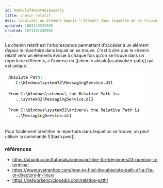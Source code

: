 ```yaml
---
id: bu0d7l2f400ot48sa0wxkly
title: chemin relatif
desc: localiser un élément depuis l’élément dans lequelle on se trouve
updated: 1683149329380
created: 1671101248866
---
```


Le chemin relatif est l'arborescence permettant d'accéder à un élément *depuis* le répertoire dans lequel on se trouve. C'est à dire que le chemin relatif vers un éléments évolue à chaque fois qu'on se trouve dans un répertoire différents, à l'inverse du [[chemin absolu|os.absolute-path]] qui est unique.

![](assets/images/relative-path-windows.png)

Pour facilement identifier le répertoire dans lequel on se trouve, on peut utiliser la commande ![[bash.pwd]]

### références 

- https://ubuntu.com/tutorials/command-line-for-beginners#3-opening-a-terminal
- https://www.systranbox.com/how-to-find-the-absolute-path-of-a-file-or-directory-in-linux/
- https://networkencyclopedia.com/relative-path/
